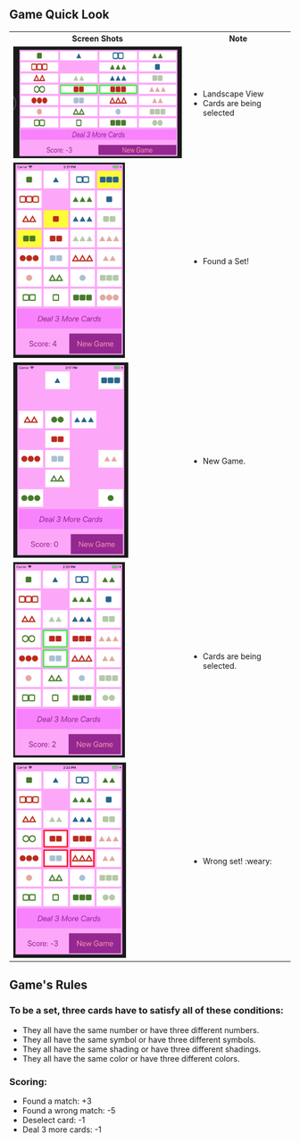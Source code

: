 ## Game Quick Look
<table>
    <tbody>
        <tr>
            <th>
                Screen Shots
            </th>
            <th>
                Note
            </th>
        </tr>
        <tr>
            <td>
                <img src="https://github.com/lienmly/GameOfSet/blob/master/images/landscape.png" height="200" >
            </td>
            <td>
                <ul>
                    <li>Landscape View</li>
                    <li>Cards are being selected</li>
                </ul>
            </td>
        </tr>
        <tr>
            <td>
                <img src="https://github.com/lienmly/GameOfSet/blob/master/images/matched.png" height="350" >
            </td>
            <td>
                <ul>
                    <li>Found a Set!</li>
                </ul>
            </td>
        </tr>
        <tr>
            <td>
                <img src="https://github.com/lienmly/GameOfSet/blob/master/images/normal.png" height="350" >
            </td>
            <td>
                <ul>
                    <li>New Game.</li>
                </ul>
            </td>
        </tr>
        <tr>
            <td>
                <img src="https://github.com/lienmly/GameOfSet/blob/master/images/undecided.png" height="350" >
            </td>
            <td>
                <ul>
                    <li>Cards are being selected.</li>
                </ul>
            </td>
        </tr>
        <tr>
            <td>
                <img src="https://github.com/lienmly/GameOfSet/blob/master/images/unmatched.png" height="350" >
            </td>
            <td>
                <ul>
                    <li>Wrong set! :weary:</li>
                </ul>
            </td>
        </tr>
    </tbody>
</table>

## Game's Rules
### To be a set, three cards have to satisfy all of these conditions:
* They all have the same number or have three different numbers.
* They all have the same symbol or have three different symbols.
* They all have the same shading or have three different shadings.
* They all have the same color or have three different colors.
### Scoring: 
* Found a match: +3
* Found a wrong match: -5
* Deselect card: -1
* Deal 3 more cards: -1
